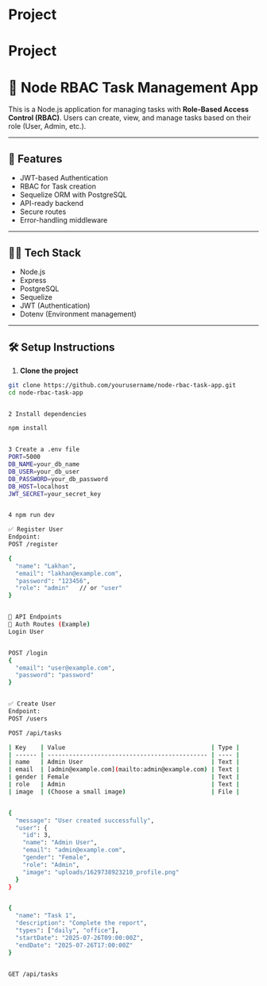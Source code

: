 # Project

# Project
# 🧾 Node RBAC Task Management App

This is a Node.js application for managing tasks with **Role-Based Access Control (RBAC)**. Users can create, view, and manage tasks based on their role (User, Admin, etc.).

---

## 🚀 Features

- JWT-based Authentication
- RBAC for Task creation
- Sequelize ORM with PostgreSQL
- API-ready backend
- Secure routes
- Error-handling middleware

---

## 🧑‍💻 Tech Stack

- Node.js
- Express
- PostgreSQL
- Sequelize
- JWT (Authentication)
- Dotenv (Environment management)

---


## 🛠️ Setup Instructions

1. **Clone the project**

```bash
git clone https://github.com/yourusername/node-rbac-task-app.git
cd node-rbac-task-app


2 Install dependencies

npm install


3 Create a .env file
PORT=5000
DB_NAME=your_db_name
DB_USER=your_db_user
DB_PASSWORD=your_db_password
DB_HOST=localhost
JWT_SECRET=your_secret_key


4 npm run dev

✅ Register User
Endpoint:
POST /register

{
  "name": "Lakhan",
  "email": "lakhan@example.com",
  "password": "123456",
  "role": "admin"   // or "user"
}


📮 API Endpoints
🔐 Auth Routes (Example)
Login User


POST /login
{
  "email": "user@example.com",
  "password": "password"
}


✅ Create User
Endpoint:
POST /users

POST /api/tasks

| Key    | Value                                         | Type |
| ------ | --------------------------------------------- | ---- |
| name   | Admin User                                    | Text |
| email  | [admin@example.com](mailto:admin@example.com) | Text |
| gender | Female                                        | Text |
| role   | Admin                                         | Text |
| image  | (Choose a small image)                        | File |


{
  "message": "User created successfully",
  "user": {
    "id": 3,
    "name": "Admin User",
    "email": "admin@example.com",
    "gender": "Female",
    "role": "Admin",
    "image": "uploads/1629738923210_profile.png"
  }
}


{
  "name": "Task 1",
  "description": "Complete the report",
  "types": ["daily", "office"],
  "startDate": "2025-07-26T09:00:00Z",
  "endDate": "2025-07-26T17:00:00Z"
}


GET /api/tasks
